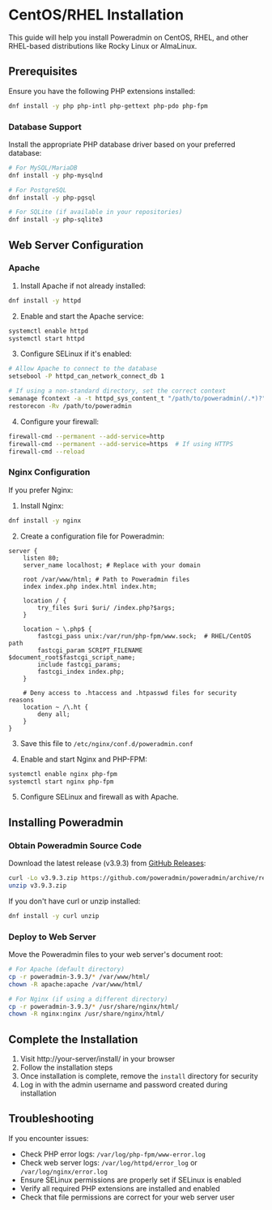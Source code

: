 # CentOS/RHEL Installation

This guide will help you install Poweradmin on CentOS, RHEL, and other RHEL-based distributions like Rocky Linux or AlmaLinux.

## Prerequisites

Ensure you have the following PHP extensions installed:

```bash
dnf install -y php php-intl php-gettext php-pdo php-fpm
```

### Database Support

Install the appropriate PHP database driver based on your preferred database:

```bash
# For MySQL/MariaDB
dnf install -y php-mysqlnd

# For PostgreSQL
dnf install -y php-pgsql

# For SQLite (if available in your repositories)
dnf install -y php-sqlite3
```

## Web Server Configuration

### Apache

1. Install Apache if not already installed:
```bash
dnf install -y httpd
```

2. Enable and start the Apache service:
```bash
systemctl enable httpd
systemctl start httpd
```

3. Configure SELinux if it's enabled:
```bash
# Allow Apache to connect to the database
setsebool -P httpd_can_network_connect_db 1

# If using a non-standard directory, set the correct context
semanage fcontext -a -t httpd_sys_content_t "/path/to/poweradmin(/.*)?"
restorecon -Rv /path/to/poweradmin
```

4. Configure your firewall:
```bash
firewall-cmd --permanent --add-service=http
firewall-cmd --permanent --add-service=https  # If using HTTPS
firewall-cmd --reload
```

### Nginx Configuration

If you prefer Nginx:

1. Install Nginx:
```bash
dnf install -y nginx
```

2. Create a configuration file for Poweradmin:

```nginx
server {
    listen 80;
    server_name localhost; # Replace with your domain

    root /var/www/html; # Path to Poweradmin files
    index index.php index.html index.htm;

    location / {
        try_files $uri $uri/ /index.php?$args;
    }

    location ~ \.php$ {
        fastcgi_pass unix:/var/run/php-fpm/www.sock;  # RHEL/CentOS path
        fastcgi_param SCRIPT_FILENAME $document_root$fastcgi_script_name;
        include fastcgi_params;
        fastcgi_index index.php;
    }

    # Deny access to .htaccess and .htpasswd files for security reasons
    location ~ /\.ht {
        deny all;
    }
}
```

3. Save this file to `/etc/nginx/conf.d/poweradmin.conf`

4. Enable and start Nginx and PHP-FPM:
```bash
systemctl enable nginx php-fpm
systemctl start nginx php-fpm
```

5. Configure SELinux and firewall as with Apache.

## Installing Poweradmin

### Obtain Poweradmin Source Code

Download the latest release (v3.9.3) from [GitHub Releases](https://github.com/poweradmin/poweradmin/releases):

```bash
curl -Lo v3.9.3.zip https://github.com/poweradmin/poweradmin/archive/refs/tags/v3.9.3.zip
unzip v3.9.3.zip
```

If you don't have curl or unzip installed:

```bash
dnf install -y curl unzip
```

### Deploy to Web Server

Move the Poweradmin files to your web server's document root:

```bash
# For Apache (default directory)
cp -r poweradmin-3.9.3/* /var/www/html/
chown -R apache:apache /var/www/html/

# For Nginx (if using a different directory)
cp -r poweradmin-3.9.3/* /usr/share/nginx/html/
chown -R nginx:nginx /usr/share/nginx/html/
```

## Complete the Installation

1. Visit http://your-server/install/ in your browser
2. Follow the installation steps
3. Once installation is complete, remove the `install` directory for security
4. Log in with the admin username and password created during installation

## Troubleshooting

If you encounter issues:

- Check PHP error logs: `/var/log/php-fpm/www-error.log` 
- Check web server logs: `/var/log/httpd/error_log` or `/var/log/nginx/error.log`
- Ensure SELinux permissions are properly set if SELinux is enabled
- Verify all required PHP extensions are installed and enabled
- Check that file permissions are correct for your web server user
